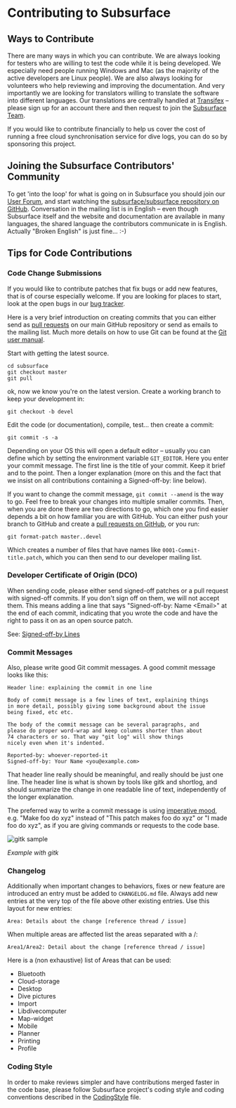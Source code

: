 # Contributing to Subsurface

## Ways to Contribute

There are many ways in which you can contribute. We are always looking for testers who are willing to test the code while it is being developed. We especially need people running Windows and Mac (as the majority of the active developers are Linux people). We are also always looking for volunteers who help reviewing and improving the documentation. And very importantly we are looking for translators willing to translate the software into different languages. Our translations are centrally handled at [Transifex][3] – please sign up for an account there and then request to join the [Subsurface Team][4].

If you would like to contribute financially to help us cover the cost of running a free cloud synchronisation service for dive logs, you can do so by sponsoring this project.


## Joining the Subsurface Contributors' Community

To get 'into the loop' for what is going on in Subsurface you should join our [User Forum][2], and start watching the [subsurface/subsurface repository on GitHub][1]. Conversation in the mailing list is in English – even though Subsurface itself and the website and documentation are available in many languages, the shared language the contributors communicate in is English. Actually "Broken English" is just fine… :-)


## Tips for Code Contributions

### Code Change Submissions

If you would like to contribute patches that fix bugs or add new features, that is of course especially welcome. If you are looking for places to start, look at the open bugs in our [bug tracker][5].

Here is a very brief introduction on creating commits that you can either send as [pull requests][6] on our main GitHub repository or send as emails to the mailing list. Much more details on how to use Git can be found at the [Git user manual][7].

Start with getting the latest source.

    cd subsurface
    git checkout master
    git pull

ok, now we know you're on the latest version. Create a working branch to keep your development in:

    git checkout -b devel

Edit the code (or documentation), compile, test… then create a commit:

    git commit -s -a

Depending on your OS this will open a default editor – usually you can define which by setting the environment variable `GIT_EDITOR`. Here you enter your commit message. The first line is the title of your commit. Keep it brief and to the point. Then a longer explanation (more on this and the fact that we insist on all contributions containing a Signed-off-by: line below).

If you want to change the commit message, `git commit --amend` is the way to go. Feel free to break your changes into multiple smaller commits. Then, when you are done there are two directions to go, which one you find easier depends a bit on how familiar you are with GitHub. You can either push your branch to GitHub and create a [pull requests on GitHub][6], or you run:

    git format-patch master..devel

Which creates a number of files that have names like `0001-Commit-title.patch`, which you can then send to our developer mailing list.


### Developer Certificate of Origin (DCO)

When sending code, please either send signed-off patches or a pull request with signed-off commits. If you don't sign off on them, we will not accept them. This means adding a line that says "Signed-off-by: Name \<Email\>" at the end of each commit, indicating that you wrote the code and have the right to pass it on as an open source patch.

See: [Signed-off-by Lines][8]


### Commit Messages

Also, please write good Git commit messages. A good commit message looks like this:

    Header line: explaining the commit in one line
    
    Body of commit message is a few lines of text, explaining things
    in more detail, possibly giving some background about the issue
    being fixed, etc etc.
    
    The body of the commit message can be several paragraphs, and
    please do proper word-wrap and keep columns shorter than about
    74 characters or so. That way "git log" will show things
    nicely even when it's indented.
    
    Reported-by: whoever-reported-it
    Signed-off-by: Your Name <you@example.com>

That header line really should be meaningful, and really should be just one line. The header line is what is shown by tools like gitk and shortlog, and should summarize the change in one readable line of text, independently of the longer explanation.

The preferred way to write a commit message is using [imperative mood][11], e.g. "Make foo do xyz" instead of "This patch makes foo do xyz" or "I made foo do xyz", as if you are giving commands or requests to the code base.

![gitk sample][9]

_Example with gitk_


### Changelog

Additionally when important changes to behaviors, fixes or new feature are introduced an entry must be added to `CHANGELOG.md` file. Always add new entries at the very top of the file above other existing entries. Use this layout for new entries:

    Area: Details about the change [reference thread / issue]

When multiple areas are affected list the areas separated with a /:

    Area1/Area2: Detail about the change [reference thread / issue]

Here is a (non exhaustive) list of Areas that can be used:

* Bluetooth
* Cloud-storage
* Desktop
* Dive pictures
* Import
* Libdivecomputer
* Map-widget
* Mobile
* Planner
* Printing
* Profile


### Coding Style

In order to make reviews simpler and have contributions merged faster in the code base, please follow Subsurface project's coding style and coding conventions described in the [CodingStyle][10] file.

[1]: https://github.com/subsurface/subsurface
[2]: https://groups.google.com/g/subsurface-divelog
[3]: https://www.transifex.com/
[4]: https://explore.transifex.com/subsurface/subsurface/
[5]: https://github.com/Subsurface/subsurface/issues
[6]: https://github.com/Subsurface/subsurface/pulls
[7]: https://www.kernel.org/pub/software/scm/git/docs/user-manual.html
[8]: https://gerrit-review.googlesource.com/Documentation/user-signedoffby.html
[9]: https://github.com/subsurface/subsurface/Documentation/images/Screenshot-gitk-subsurface-1.png "Example with gitk"
[10]: https://github.com/Subsurface/subsurface/blob/master/CODINGSTYLE.md
[11]: https://en.wikipedia.org/wiki/Imperative_mood
